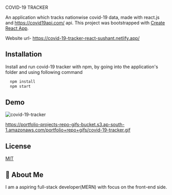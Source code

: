 COVID-19 TRACKER

An application which tracks nationwise covid-19 data, made with react.js and https://covid19api.com/ api.
This project was bootstrapped with [Create React App](https://github.com/facebook/create-react-app).

Website url- https://covid-19-tracker-react-sushant.netlify.app/

## Installation

Install and run covid-19 tracker with npm, by going into the application's folder and using following command

```bash
  npm install
  npm start
```

## Demo
![covid-19-tracker](https://user-images.githubusercontent.com/30661399/149621125-2d7d3786-4fe1-468d-87b3-47c3d075103d.gif)

https://portfolio-projects-repo-gifs-bucket.s3.ap-south-1.amazonaws.com/portfolio+repo+gifs/covid-19-tracker.gif

## License

[MIT](https://choosealicense.com/licenses/mit/)

## 🚀 About Me

I am a aspiring full-stack developer(MERN) with focus on the front-end side.
